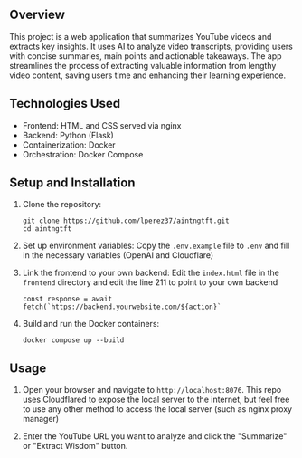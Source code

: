 ## Overview

This project is a web application that summarizes YouTube videos and extracts key insights. It uses AI to analyze video transcripts, providing users with concise summaries, main points and actionable takeaways. The app streamlines the process of extracting valuable information from lengthy video content, saving users time and enhancing their learning experience.

## Technologies Used

- Frontend: HTML and CSS served via nginx 
- Backend: Python (Flask)
- Containerization: Docker
- Orchestration: Docker Compose

## Setup and Installation

1. Clone the repository:
   ```
   git clone https://github.com/lperez37/aintngtft.git
   cd aintngtft
   ```

2. Set up environment variables:
   Copy the `.env.example` file to `.env` and fill in the necessary variables (OpenAI and Cloudflare)
   
3. Link the frontend to your own backend:
   Edit the `index.html` file in the `frontend` directory and edit the line 211 to point to your own backend 
   ```
   const response = await fetch(`https://backend.yourwebsite.com/${action}`
   ```
   
5. Build and run the Docker containers:
   ```
   docker compose up --build
   ```

## Usage

1. Open your browser and navigate to `http://localhost:8076`. This repo uses Cloudflared to expose the local server to the internet, but feel free to use any other method to access the local server (such as nginx proxy manager)

2. Enter the YouTube URL you want to analyze and click the "Summarize" or "Extract Wisdom" button.

